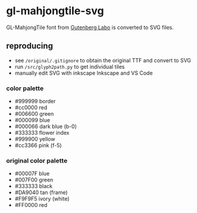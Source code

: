 # gl-mahjongtile-svg
GL-MahjongTile font from [Gutenberg Labo](https://gutenberg.osdn.jp/ja/license.html) is converted to SVG files.

## reproducing
- see `/original/.gitignore` to obtain the original TTF and convert to SVG
- run `/src/glyph2path.py` to get individual tiles
- manually edit SVG with inkscape Inkscape and VS Code

### color palette
- #999999 border
- #cc0000 red
- #006600 green
- #000099 blue
- #000066 dark blue (b-0)
- #333333 flower index
- #999900 yellow
- #cc3366 pink (f-5)

### original color palette
- #00007F blue
- #007F00 green
- #333333 black
- #DA9040 tan (frame)
- #F9F9F5 ivory (white)
- #FF0000 red

